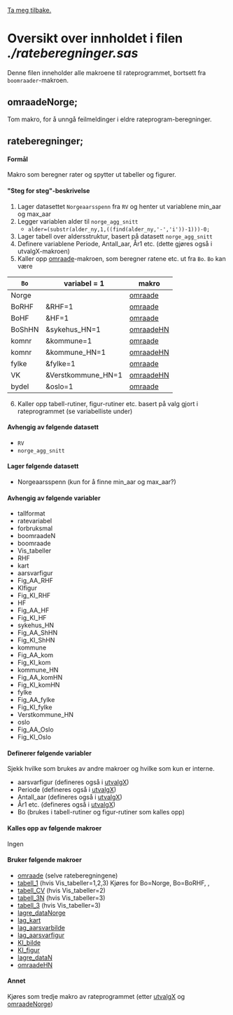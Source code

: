 [Ta meg tilbake.](./)

# Oversikt over innholdet i filen *./rateberegninger.sas*

Denne filen inneholder alle makroene til rateprogrammet, bortsett fra
`boomraader`-makroen.

## omraadeNorge;

Tom makro, for å unngå feilmeldinger i eldre rateprogram-beregninger.

## rateberegninger;

#### Formål

Makro som beregner rater og spytter ut tabeller og figurer.

#### "Steg for steg"-beskrivelse

1. Lager datasettet `Norgeaarsspenn` fra `RV` og henter ut variablene min_aar og max_aar
2. Legger variablen alder til `norge_agg_snitt`
   - `alder=(substr(alder_ny,1,((find(alder_ny,'-','i'))-1)))-0;`
3. Lager tabell over aldersstruktur, basert på datasett `norge_agg_snitt`
4. Definere variablene Periode, Antall_aar, År1 etc. (dette gjøres også i utvalgX-makroen)
5. Kaller opp [omraade](#omraade)-makroen, som beregner ratene etc. ut fra `Bo`. `Bo` kan være

|`Bo`        |variabel = 1        |makro       |
| ---------- | -----------        | ---------- |
| Norge      |                    | [omraade](#omraade)    |
| BoRHF      | &RHF=1             | [omraade](#omraade)    |
| BoHF       | &HF=1              | [omraade](#omraade)    | 
| BoShHN     | &sykehus_HN=1      | [omraadeHN](#omraadehn)|
| komnr      | &kommune=1         | [omraade](#omraade)    | 
| komnr      | &kommune_HN=1      | [omraadeHN](#omraadehn)|
| fylke      | &fylke=1           | [omraade](#omraade)    |
| VK         | &Verstkommune_HN=1 | [omraadeHN](#omraadehn)|
| bydel      | &oslo=1            | [omraade](#omraade)    |
   
6. Kaller opp tabell-rutiner, figur-rutiner etc. basert på valg gjort i rateprogrammet (se variabelliste under)

#### Avhengig av følgende datasett

- `RV`
- `norge_agg_snitt`

#### Lager følgende datasett

- Norgeaarsspenn (kun for å finne min_aar og max_aar?)

#### Avhengig av følgende variabler

- tallformat
- ratevariabel
- forbruksmal
- boomraadeN
- boomraade
- Vis_tabeller
- RHF
- kart
- aarsvarfigur
- Fig_AA_RHF
- KIfigur
- Fig_KI_RHF
- HF
- Fig_AA_HF
- Fig_KI_HF
- sykehus_HN
- Fig_AA_ShHN
- Fig_KI_ShHN
- kommune
- Fig_AA_kom
- Fig_KI_kom
- kommune_HN
- Fig_AA_komHN
- Fig_KI_komHN
- fylke
- Fig_AA_fylke
- Fig_KI_fylke
- Verstkommune_HN
- oslo
- Fig_AA_Oslo
- Fig_KI_Oslo


#### Definerer følgende variabler

Sjekk hvilke som brukes av andre makroer og hvilke som kun er interne.

- aarsvarfigur (defineres også i [utvalgX](#utvalgx))
- Periode (defineres også i [utvalgX](#utvalgx))
- Antall_aar (defineres også i [utvalgX](#utvalgx))
- År1 etc. (defineres også i [utvalgX](#utvalgx))
- Bo (brukes i tabell-rutiner og figur-rutiner som kalles opp)


#### Kalles opp av følgende makroer

Ingen

#### Bruker følgende makroer

- [omraade](#omraade) (selve rateberegningene)
- [tabell_1](#tabell_1) (hvis Vis_tabeller=1,2,3) Kjøres for Bo=Norge, Bo=BoRHF, , 
- [tabell_CV](#tabell_cv) (hvis Vis_tabeller=2)
- [tabell_3N](#tabell_3n) (hvis Vis_tabeller=3)
- [tabell_3](#tabell_3) (hvis Vis_tabeller=3)
- [lagre_dataNorge](#lagre_datanorge)
- [lag_kart](#lag_kart)
- [lag_aarsvarbilde](#lag_aarsvarbilde)
- [lag_aarsvarfigur](#lag_aarsvarfigur)
- [KI_bilde](#ki_bilde)
- [KI_figur](#ki_figur)
- [lagre_dataN](#lagre_datan)
- [omraadeHN](#omraadehn)

#### Annet

Kjøres som tredje makro av rateprogrammet (etter [utvalgX](#utvalgX) og [omraadeNorge](#omraadeNorge))

